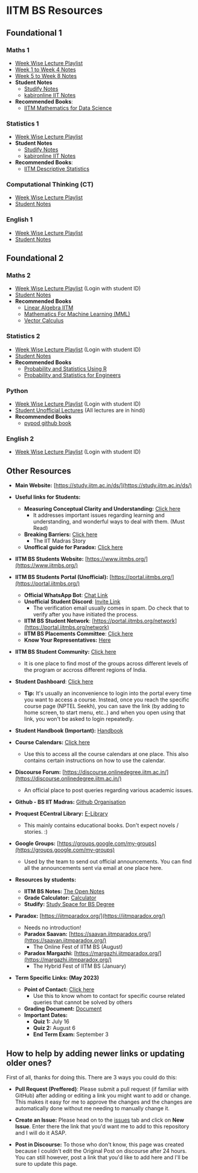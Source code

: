 # IITM BS Resources

## Foundational 1
### Maths 1
- [Week Wise Lecture Playlist](https://studify.space/course/ns_23q1_ma1001)
- [Week 1 to Week 4 Notes](https://drive.google.com/file/d/164wthmA9nGuhgTqlDhVjLysDUsXTFdN9/view)
- [Week 5 to Week 8 Notes](https://drive.google.com/file/d/16IdGKOj-zF_sGOZNjCa6TY0x3CpX6p5K/view)
- **Student Notes**
    - [Studify Notes](https://studify.space/notes/ma1001)
    - [kabironline IIT Notes](https://github.com/kabironline/IIT-notes/tree/main/Math-1)
- **Recommended Books**:
   - [IITM Mathematics for Data Science](https://drive.google.com/file/d/1SSp2hlu5v46C_GKOlcHqLBxUAdTDJLf0/view)

### Statistics 1
- [Week Wise Lecture Playlist](https://studify.space/course/ns_23q1_ma1002)
- **Student Notes**
    - [Studify Notes](https://studify.space/notes/ma1002)
    - [kabironline IIT Notes](https://github.com/kabironline/IIT-notes/blob/main/Statistics-1/formulae.md)
- **Recommended Books**:
   - [IITM Descriptive Statistics](https://drive.google.com/file/d/1SUBG3ySCKj1rsuL65kACMoA0GfafKmUY/view)

### Computational Thinking (CT)
- [Week Wise Lecture Playlist](https://studify.space/course/ns_23q1_cs1001)
- [Student Notes](https://studify.space/notes/cs1001)

### English 1 
- [Week Wise Lecture Playlist](https://studify.space/course/ns_23q1_hs1001)
- [Student Notes](https://studify.space/notes/hs1001)

## Foundational 2
### Maths 2
- [Week Wise Lecture Playlist](https://studify.space/) (Login with student ID)
- [Student Notes](https://javets70.github.io/iitm_notes/MATHS2/1.02%20-%20Matricies/)
- **Recommended Books**
    - [Linear Algebra IITM](https://drive.google.com/file/d/1_1-13RYeYNtk1lA-dfN3S8QBlOgqa8Pd/view)
    - [Mathematics For Machine Learning (MML)](https://mml-book.github.io/book/mml-book.pdf)
    - [Vector Calculus](https://anton-petrunin.github.io/calc3book/calc3book.pdf)

### Statistics 2 
- [Week Wise Lecture Playlist](https://studify.space/) (Login with student ID)
- [Student Notes](https://javets70.github.io/iitm_notes/STATS2/WEEK%201/Notes/Two%20Discrete%20Random%20Variables/)
- **Recommended Books**
    - [Probability and Statistics Using R](https://www.isibang.ac.in/~athreya/psweur/)
    - [Probability and Statistics for Engineers](https://www.amazon.in/Probability-Statistics-Engineers-Scientists-Walpole/dp/0321629116)

### Python 
- [Week Wise Lecture Playlist](https://studify.space/) (Login with student ID)
- [Student Unofficial Lectures](https://www.youtube.com/playlist?list=PLClULgPbRPsD-t0AYG8hR5iLIt2ZaNTkv) (All lectures are in hindi)
- **Recommended Books**
    - [pypod github book](https://pypod.github.io/)

### English 2 
- [Week Wise Lecture Playlist](https://studify.space/) (Login with student ID)

## Other Resources
- **Main Website:** [https://study.iitm.ac.in/ds/](https://study.iitm.ac.in/ds/)
* **Useful links for Students:**
   * **Measuring Conceptual Clarity and Understanding:** [Click here](https://discourse.onlinedegree.iitm.ac.in/t/measuring-conceptual-clarity-and-understanding/85980/16)
      * It addresses important issues regarding learning and understanding, and wonderful ways to deal with them. (Must Read)
   * **Breaking Barriers:** [Click here](https://www.youtube.com/watch?v=uOcgv5OR6zU)
      * The IIT Madras Story
   * **Unoffical guide for Paradox:** [Click here](https://discourse.onlinedegree.iitm.ac.in/t/unofficial-guide-for-paradox-based-on-paradox-2023/86602)
* **IITM BS Students Website:** [https://www.iitmbs.org/](https://www.iitmbs.org/)
* **IITM BS Students Portal (Unofficial):** [https://portal.iitmbs.org/](https://portal.iitmbs.org/)
   * **Official WhatsApp Bot**: [Chat Link](https://wa.me/message/IVROM2UN7XIJL1)
   * **Unofficial Student Discord**: [Invite Link](https://discord.gg/iitm-bs-students-762774569827565569)
      * The verification email usually comes in spam. Do check that to verify after you have initiated the process.
   * **IITM BS Student Network**: [https://portal.iitmbs.org/network](https://portal.iitmbs.org/network)
   * **IITM BS Placements Committee**: [Click here](https://sites.google.com/study.iitm.ac.in/dsplacements)
   * **Know Your Representatives:** [Here](https://portal.iitmbs.org/representatives)
* **IITM BS Student Community:** [Click here](https://sites.google.com/student.onlinedegree.iitm.ac.in/iitmbs-community)
   * It is one place to find most of the groups across different levels of the program or accross different regions of India.
* **Student Dashboard**: [Click here](https://app.onlinedegree.iitm.ac.in/student_dashboard/current_courses)
   * **Tip:** It's usually an inconvenience to login into the portal every time you want to access a course. Instead, once you reach the specific course page (NPTEL Seekh), you can save the link (by adding to home screen, to start menu, etc..) and when you open using that link, you won't be asked to login repeatedly.
*  **Student Handbook (Important):** [Handbook](https://drive.google.com/file/d/1reCLaan2aUfjcAvgXEFne7j3p1j93ZcQ/view?usp=sharing)
* **Course Calendars:** [Click here](https://discourse.onlinedegree.iitm.ac.in/t/course-tip-stay-on-top-of-your-term-with-calendar/44947)
   * Use this to access all the course calendars at one place. This also contains certain instructions on how to use the calendar.
* **Discourse Forum:** [https://discourse.onlinedegree.iitm.ac.in/](https://discourse.onlinedegree.iitm.ac.in/)
   * An official place to post queries regarding various academic issues. 
* **Github - BS IIT Madras:** [Github Organisation](https://accounts.google.com/o/saml2/initsso?idpid=C00v4kcdj&spid=178154672241&forceauthn=false)
* **Proquest ECentral Library:** [E-Library](https://accounts.google.com/o/saml2/initsso?idpid=C00v4kcdj&spid=921466707047&forceauthn=false)
   * This mainly contains educational books. Don't expect novels / stories. :)
* **Google Groups:** [https://groups.google.com/my-groups](https://groups.google.com/my-groups)
   * Used by the team to send out official announcements. You can find all the announcements sent via email at one place here.
* **Resources by students:** 
   * **IITM BS Notes:** [The Open Notes](https://theopennotes.in/course/63fd9e3c553314fb9fc19524)
   * **Grade Calculator:** [Calculator](https://grade-calc-v2.vercel.app/)
   * **Studify:** [Study Space for BS Degree](https://studify.space/)
* **Paradox:** [https://iitmparadox.org/](https://iitmparadox.org/)
   * Needs no introduction! 
   * **Paradox Saavan:** [https://saavan.iitmparadox.org/](https://saavan.iitmparadox.org/)
      * The Online Fest of IITM BS (August)
   * **Paradox Margazhi:** [https://margazhi.iitmparadox.org/](https://margazhi.iitmparadox.org/)
      * The Hybrid Fest of IITM BS (January)

* **Term Specific Links: (May 2023)**
   * **Point of Contact:** [Click here](https://discourse.onlinedegree.iitm.ac.in/t/point-of-contact-course-support-term2-2023/79647)
     * Use this to know whom to contact for specific course related queries that cannot be solved by others
   * **Grading Document:** [Document](https://docs.google.com/document/d/e/2PACX-1vS_vxkPcqJV0iT9XxW_3YMhh8_8I0CIDBDvs7AUQtyCriisYxPLrbEqv1OhwXrE_A/pub)
   * **Important Dates:**
      * **Quiz 1:** July 16
      * **Quiz 2:** August 6
      * **End Term Exam:** September 3

## How to help by adding newer links or updating older ones?
First of all, thanks for doing this. There are 3 ways you could do this:

- **Pull Request (Preffered)**: Please submit a pull request (if familiar with GitHub) after adding or editing a link you might want to add or change. This makes it easy for me to approve the changes and the changes are automatically done without me needing to manually change it.

- **Create an Issue:** Please head on to the [issues](https://github.com/bsc-iitm/Resources/issues) tab and click on **New Issue**. Enter there the link that you'd want me to add to this repository and I will do it ASAP.

- **Post in Discourse:** To those who don't know, this page was created because I couldn't edit the Original Post on discourse after 24 hours. You can still however, post a link that you'd like to add here and I'll be sure to update this page.
